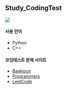 ## Study_CodingTest
<img src="http://mazassumnida.wtf/api/v2/generate_badge?boj=Otwooo">

#### 사용 언어

  - Python
  - C++

#### 코딩테스트 문제 사이트

  - [Baekjoon](https://www.acmicpc.net/)
  - [Programmers](https://programmers.co.kr/)
  - [LeetCode](https://leetcode.com/)
